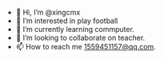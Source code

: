 - 👋 Hi, I’m @xingcmx
- 👀 I’m interested in play football
- 🌱 I’m currently learning  commputer.
- 💞️ I’m looking to collaborate on teacher.
- 📫 How to reach me 1559451157@qq.com.

<!---
xingcmx/xingcmx is a ✨ special ✨ repository because its `README.md` (this file) appears on your GitHub profile.
You can click the Preview link to take a look at your changes.
--->
